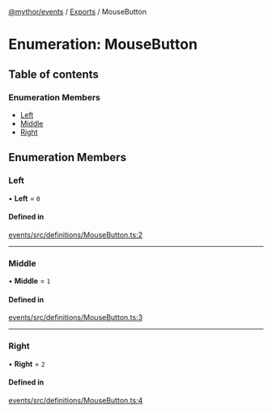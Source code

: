 [@mythor/events](../README.md) / [Exports](../modules.md) / MouseButton

# Enumeration: MouseButton

## Table of contents

### Enumeration Members

- [Left](MouseButton.md#left)
- [Middle](MouseButton.md#middle)
- [Right](MouseButton.md#right)

## Enumeration Members

### Left

• **Left** = ``0``

#### Defined in

[events/src/definitions/MouseButton.ts:2](https://github.com/desaintvincent/mythor/blob/8675b4d/packages/events/src/definitions/MouseButton.ts#L2)

___

### Middle

• **Middle** = ``1``

#### Defined in

[events/src/definitions/MouseButton.ts:3](https://github.com/desaintvincent/mythor/blob/8675b4d/packages/events/src/definitions/MouseButton.ts#L3)

___

### Right

• **Right** = ``2``

#### Defined in

[events/src/definitions/MouseButton.ts:4](https://github.com/desaintvincent/mythor/blob/8675b4d/packages/events/src/definitions/MouseButton.ts#L4)
